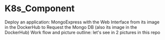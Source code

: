 # K8s_Component
Deploy an application: MongoExpress with the Web Interface from its image in the DockerHub to Request the Mongo DB (also its image in the DockerHub)
Work flow and picture outline: let's see in 2 pictures in this repo
